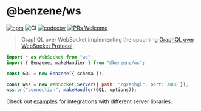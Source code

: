 # @benzene/ws

[![npm](https://badgen.net/npm/v/@benzene/ws)](https://www.npmjs.com/package/@benzene/ws)
![CI](https://github.com/hoangvvo/benzene/workflows/CI/badge.svg)
[![codecov](https://codecov.io/gh/hoangvvo/benzene/branch/main/graph/badge.svg?token=KUCEOC1JT2)](https://codecov.io/gh/hoangvvo/benzene)
[![PRs Welcome](https://badgen.net/badge/PRs/welcome/ff5252)](/CONTRIBUTING.md)

> GraphQL over WebSocket implementing the upcoming [GraphQL over WebSocket Protocol](https://github.com/enisdenjo/graphql-ws/blob/master/PROTOCOL.md).

```js
import * as WebSocket from "ws";
import { Benzene, makeHandler } from "@benzene/ws";

const GQL = new Benzene({ schema });

const wss = new WebSocket.Server({ path: "/graphql", port: 3000 });
wss.on("connection", makeHandler(GQL, options));
```

Check out [examples](https://github.com/hoangvvo/benzene/tree/main/examples) for integrations with different server libraries.